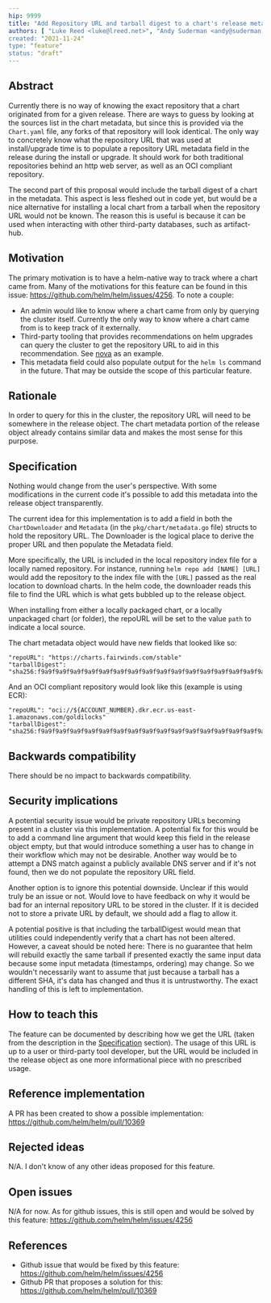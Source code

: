 ```yaml
---
hip: 9999
title: "Add Repository URL and tarball digest to a chart's release metadata"
authors: [ "Luke Reed <luke@lreed.net>", "Andy Suderman <andy@suderman.dev> ]
created: "2021-11-24"
type: "feature"
status: "draft"
---
```


## Abstract

Currently there is no way of knowing the exact repository that a chart originated from for a given release. There are ways to guess by looking at the sources list in the chart metadata, but since this is provided via the `Chart.yaml` file, any forks of that repository will look identical. The only way to concretely know what the repository URL that was used at install/upgrade time is to populate a repository URL metadata field in the release during the install or upgrade. It should work for both traditional repositories behind an http web server, as well as an OCI compliant repository.

The second part of this proposal would include the tarball digest of a chart in the metadata. This aspect is less fleshed out in code yet, but would be a nice alternative for installing a local chart from a tarball when the repository URL would not be known. The reason this is useful is because it can be used when interacting with other third-party databases, such as artifact-hub.

## Motivation

The primary motivation is to have a helm-native way to track where a chart came from. Many of the motivations for this feature can be found in this issue: https://github.com/helm/helm/issues/4256. To note a couple:
- An admin would like to know where a chart came from only by querying the cluster itself. Currently the only way to know where a chart came from is to keep track of it externally.
- Third-party tooling that provides recommendations on helm upgrades can query the cluster to get the repository URL to aid in this recommendation. See [nova](https://github.com/FairwindsOps/nova) as an example.
- This metadata field could also populate output for the `helm ls` command in the future. That may be outside the scope of this particular feature.

## Rationale

In order to query for this in the cluster, the repository URL will need to be somewhere in the release object. The chart metadata portion of the release object already contains similar data and makes the most sense for this purpose.

## Specification

Nothing would change from the user's perspective. With some modifications in the current code it's possible to add this metadata into the release object transparently.

The current idea for this implementation is to add a field in both the `ChartDownloader` and `Metadata` (in the `pkg/chart/metadata.go` file) structs to hold the repository URL. The Downloader is the logical place to derive the proper URL and then populate the Metadata field.

More specifically, the URL is included in the local repository index file for a locally named repository. For instance, running `helm repo add [NAME] [URL]` would add the repository to the index file with the `[URL]` passed as the real location to download charts. In the helm code, the downloader reads this file to find the URL which is what gets bubbled up to the release object.

When installing from either a locally packaged chart, or a locally unpackaged chart (or folder), the repoURL will be set to the value `path` to indicate a local source.

The chart metadata object would have new fields that looked like so:

```
"repoURL": "https://charts.fairwinds.com/stable"
"tarballDigest": "sha256:f9a9f9a9f9a9f9a9f9a9f9a9f9a9f9a9f9a9f9a9f9a9f9a9f9a9f9a9f9a9f9a9"
```

And an OCI compliant repository would look like this (example is using ECR):

```
"repoURL": "oci://${ACCOUNT_NUMBER}.dkr.ecr.us-east-1.amazonaws.com/goldilocks"
"tarballDigest": "sha256:f9a9f9a9f9a9f9a9f9a9f9a9f9a9f9a9f9a9f9a9f9a9f9a9f9a9f9a9f9a9f9a9"
```

## Backwards compatibility

There should be no impact to backwards compatibility.

## Security implications

A potential security issue would be private repository URLs becoming present in a cluster via this implementation. A potential fix for this would be to add a command line argument that would keep this field in the release object empty, but that would introduce something a user has to change in their workflow which may not be desirable. Another way would be to attempt a DNS match against a publicly available DNS server and if it's not found, then we do not populate the repository URL field.

Another option is to ignore this potential downside. Unclear if this would truly be an issue or not. Would love to have feedback on why it would be bad for an internal repository URL to be stored in the cluster. If it is decided not to store a private URL by default, we should add a flag to allow it.

A potential positive is that including the tarballDigest would mean that utilities could independently verify that a chart has not been altered. However, a caveat should be noted here: There is no guarantee that helm will rebuild exactly the same tarball if presented exactly the same input data because some input metadata (timestamps, ordering) may change. So we wouldn't necessarily want to assume that just because a tarball has a different SHA, it's data has changed and thus it is untrustworthy. The exact handling of this is left to implementation.

## How to teach this

The feature can be documented by describing how we get the URL (taken from the description in the [Specification](#Specification) section). The usage of this URL is up to a user or third-party tool developer, but the URL would be included in the release object as one more informational piece with no prescribed usage.

## Reference implementation
A PR has been created to show a possible implementation: https://github.com/helm/helm/pull/10369

## Rejected ideas

N/A. I don't know of any other ideas proposed for this feature.

## Open issues

N/A for now. As for github issues, this is still open and would be solved by this feature: https://github.com/helm/helm/issues/4256

## References

- Github issue that would be fixed by this feature: https://github.com/helm/helm/issues/4256
- Github PR that proposes a solution for this: https://github.com/helm/helm/pull/10369
